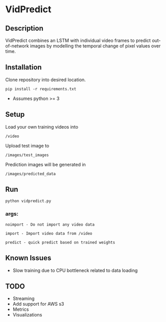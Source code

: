 # VidPredict

## Description
VidPredict combines an LSTM with individual video frames to predict out-of-network 
images by modelling the temporal change of pixel values over time. 

## Installation

Clone repository into desired location.

    pip install -r requirements.txt

* Assumes python >= 3

## Setup

Load your own training videos into 

    /video

Upload test image to 

    /images/test_images

Prediction images will be generated in 

    /images/predicted_data

## Run

    python vidpredict.py

    
### args: 

    noimport - Do not import any video data

    import - Import video data from /video

    predict - quick predict based on trained weights

## Known Issues

- Slow training due to CPU bottleneck related to data loading

## TODO
- Streaming
- Add support for AWS s3
- Metrics
- Visualizations

